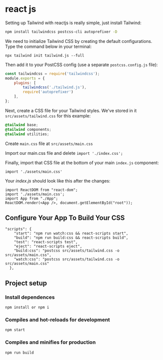 # react js

Setting up Tailwind with reactjs is really simple, just install Tailwind:

```sh
npm install tailwindcss postcss-cli autoprefixer -D
```

We need to initialize Tailwind CSS by creating the default configurations. Type the command below in your terminal:

```
npx tailwind init tailwind.js --full
```

Then add it to your PostCSS config (use a separate `postcss.config.js` file):

```js
const tailwindcss = require('tailwindcss');
module.exports = {
    plugins: [
        tailwindcss('./tailwind.js'),
        require('autoprefixer')
    ],
};
```

Next, create a CSS file for your Tailwind styles. We've stored in it `src/assets/tailwind.css` for this example:

```css
@tailwind base;
@tailwind components;
@tailwind utilities;
```


Create `main.css` file at `src/assets/main.css`

Import our main.css file and delete ```import './index.css';```

Finally, import that CSS file at the bottom of your main `index.js` component:

```
import './assets/main.css'
```

Your *index.js* should look like this after the changes:

```import React from "react";
import ReactDOM from "react-dom";
import './assets/main.css';
import App from "./App";
ReactDOM.render(<App />, document.getElementById("root"));
```


## Configure Your App To Build Your CSS

```
"scripts": {
    "start": "npm run watch:css && react-scripts start",
    "build": "npm run build:css && react-scripts build",
    "test": "react-scripts test",
    "eject": "react-scripts eject",
    "build:css": "postcss src/assets/tailwind.css -o src/assets/main.css", 
    "watch:css": "postcss src/assets/tailwind.css -o src/assets/main.css"
  },
  ```
  
## Project setup

### Install dependences

```
npm install or npm i
```

### Compiles and hot-reloads for development

```
npm start
```

### Compiles and minifies for production

```
npm run build
```
